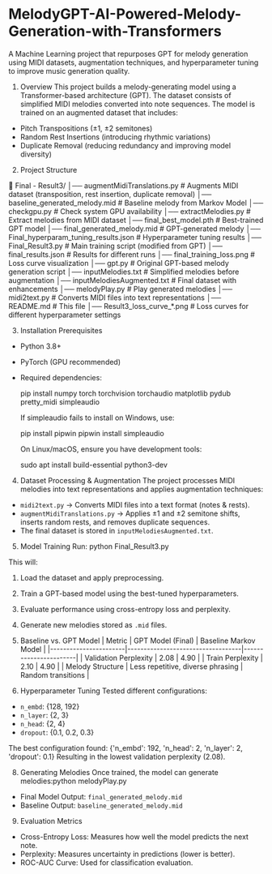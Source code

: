 # MelodyGPT-AI-Powered-Melody-Generation-with-Transformers
A Machine Learning project that repurposes GPT for melody generation using MIDI datasets, augmentation techniques, and hyperparameter tuning to improve music generation quality.

 1. Overview
This project builds a melody-generating model using a Transformer-based architecture (GPT). The dataset consists of simplified MIDI melodies converted into note sequences. The model is trained on an augmented dataset that includes:
- Pitch Transpositions (±1, ±2 semitones)
- Random Rest Insertions (introducing rhythmic variations)
- Duplicate Removal (reducing redundancy and improving model diversity)

 2. Project Structure

📂 Final - Result3/
│── augmentMidiTranslations.py      # Augments MIDI dataset (transposition, rest insertion, duplicate removal)
│── baseline_generated_melody.mid   # Baseline melody from Markov Model
│── checkgpu.py                      # Check system GPU availability
│── extractMelodies.py               # Extract melodies from MIDI dataset
│── final_best_model.pth             # Best-trained GPT model
│── final_generated_melody.mid       # GPT-generated melody
│── Final_hyperparam_tuning_results.json  # Hyperparameter tuning results
│── Final_Result3.py                 # Main training script (modified from GPT)
│── final_results.json                # Results for different runs
│── final_training_loss.png           # Loss curve visualization
│── gpt.py                            # Original GPT-based melody generation script
│── inputMelodies.txt                 # Simplified melodies before augmentation
│── inputMelodiesAugmented.txt        # Final dataset with enhancements
│── melodyPlay.py                     # Play generated melodies
│── midi2text.py                      # Converts MIDI files into text representations
│── README.md                         # This file
│── Result3_loss_curve_*.png          # Loss curves for different hyperparameter settings


 3. Installation
Prerequisites
- Python 3.8+
- PyTorch (GPU recommended)
- Required dependencies:
  
  pip install numpy torch torchvision torchaudio matplotlib pydub pretty_midi simpleaudio
  
  If simpleaudio fails to install on Windows, use:
  
  pip install pipwin
  pipwin install simpleaudio
  
  On Linux/macOS, ensure you have development tools:
  
  sudo apt install build-essential python3-dev
  

 4. Dataset Processing & Augmentation
The project processes MIDI melodies into text representations and applies augmentation techniques:
- `midi2text.py` → Converts MIDI files into a text format (notes & rests).
- `augmentMidiTranslations.py` → Applies ±1 and ±2 semitone shifts, inserts random rests, and removes duplicate sequences.
- The final dataset is stored in `inputMelodiesAugmented.txt`.

 5. Model Training
Run:
python Final_Result3.py

This will:
1. Load the dataset and apply preprocessing.
2. Train a GPT-based model using the best-tuned hyperparameters.
3. Evaluate performance using cross-entropy loss and perplexity.
4. Generate new melodies stored as `.mid` files.

 6. Baseline vs. GPT Model
| Metric                | GPT Model (Final)                 | Baseline Markov Model |
|-----------------------|-----------------------------------|-----------------------|
| Validation Perplexity | 2.08                              | 4.90                  |
| Train Perplexity      | 2.10                              | 4.90                  |
| Melody Structure      | Less repetitive, diverse phrasing | Random transitions    |

 7. Hyperparameter Tuning
Tested different configurations:
- `n_embd`: {128, 192}
- `n_layer`: {2, 3}
- `n_head`: {2, 4}
- `dropout`: {0.1, 0.2, 0.3}

The best configuration found:
{'n_embd': 192, 'n_head': 2, 'n_layer': 2, 'dropout': 0.1}
Resulting in the lowest validation perplexity (2.08).

 8. Generating Melodies
Once trained, the model can generate melodies:python melodyPlay.py
- Final Model Output: `final_generated_melody.mid`
- Baseline Output: `baseline_generated_melody.mid`

 9. Evaluation Metrics
- Cross-Entropy Loss: Measures how well the model predicts the next note.
- Perplexity: Measures uncertainty in predictions (lower is better).
- ROC-AUC Curve: Used for classification evaluation.


